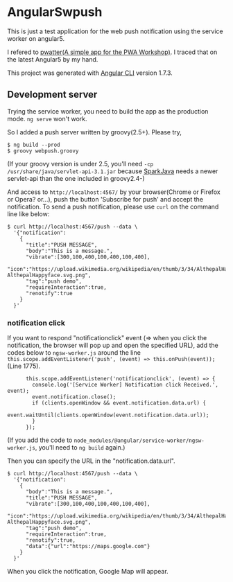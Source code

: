 # AngularSwpush

This is just a test application for the web push notification using the service worker on angular5.

I refered to [pwatter(A simple app for the PWA Workshop)](https://github.com/webmaxru/pwatter).
I traced that on the latest Angular5 by my hand.

This project was generated with [Angular CLI](https://github.com/angular/angular-cli) version 1.7.3.

## Development server

Trying the service worker, you need to build the app as the production mode.
`ng serve` won't work.

So I added a push server written by groovy(2.5+).
Please try,

```
$ ng build --prod
$ groovy webpush.groovy
```

(If your groovy version is under 2.5, you'll need `-cp /usr/share/java/servlet-api-3.1.jar` because [SparkJava](http://sparkjava.com) needs a newer servlet-api than the one included in groovy2.4-)

And access to `http://localhost:4567/` by your browser(Chrome or Firefox or Opera? or...),
push the button 'Subscribe for push' and accept the notification.
To send a push notification, please use `curl` on the command line like below:

```
$ curl http://localhost:4567/push --data \
  '{"notification":
    {
      "title":"PUSH MESSAGE",
      "body":"This is a message.",
      "vibrate":[300,100,400,100,400,100,400],
      "icon":"https://upload.wikimedia.org/wikipedia/en/thumb/3/34/AlthepalHappyface.svg/256px-AlthepalHappyface.svg.png",
      "tag":"push demo",
      "requireInteraction":true,
      "renotify":true
    }
  }'
```

### notification click

If you want to respond "notificationclick" event
(=> when you click the notification,
the browser will pop up and open the specified URL),
add the codes below to `ngsw-worker.js` around the line `this.scope.addEventListener('push', (event) => this.onPush(event));`(Line 1775).

```
      this.scope.addEventListener('notificationclick', (event) => {
        console.log('[Service Worker] Notification click Received.', event);
        event.notification.close();
        if (clients.openWindow && event.notification.data.url) {
          event.waitUntil(clients.openWindow(event.notification.data.url));
        }
      });
```

(If you add the code to `node_modules/@angular/service-worker/ngsw-worker.js`,
you'll need to `ng build` again.)

Then you can specify the URL in the "notification.data.url".

```
$ curl http://localhost:4567/push --data \
  '{"notification":
    {
      "body":"This is a message.",
      "title":"PUSH MESSAGE",
      "vibrate":[300,100,400,100,400,100,400],
      "icon":"https://upload.wikimedia.org/wikipedia/en/thumb/3/34/AlthepalHappyface.svg/256px-AlthepalHappyface.svg.png",
      "tag":"push demo",
      "requireInteraction":true,
      "renotify":true,
      "data":{"url":"https://maps.google.com"}
    }
  }'
```

When you click the notification, Google Map will appear.
